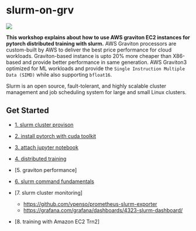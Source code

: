 # slurm-on-grv

![](https://github.com/gnosia93/slurm-on-grv/blob/main/tutorial/images/slurm-ws-arch.png)

**This workshop explains about how to use AWS graviton EC2 instances for pytorch distributed training with slurm.** 
AWS Graviton processors are custom-built by AWS to deliver the best price performance for cloud workloads. Graviton-based instance is upto 20% more cheaper than X86-based and provide better performance in same generation. AWS Graviton3 optimized for ML workloads and provide the `Single Instruction Multiple Data (SIMD)` while also supporting `bfloat16`. 

Slurm is an open source, fault-tolerant, and highly scalable cluster management and job scheduling system for large and small Linux clusters. 

## Get Started ##

* [1. slurm cluster provison](https://github.com/gnosia93/slurm-on-grv/blob/main/tutorial/1.provison.md)

* [2. install pytorch with cuda toolkit]()


* [3. attach jupyter notebook](https://github.com/gnosia93/slurm-on-grv/blob/main/tutorial/2.attach-jupyter.md)

* [4. distributed training](https://github.com/gnosia93/slurm-on-grv/blob/main/tutorial/3.distributed-training.md)

* [5. graviton performance] 


* [6. slurm command fundamentals](https://github.com/gnosia93/slurm-on-grv/blob/main/tutorial/5.slurm-basic.md)

* [7. slurm cluster monitoring]
   - https://github.com/vpenso/prometheus-slurm-exporter
   - https://grafana.com/grafana/dashboards/4323-slurm-dashboard/

* [8. training with Amazon EC2 Trn2]






